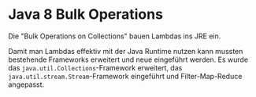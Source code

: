# Java 8 Bulk Operations

Die "Bulk Operations on Collections" bauen Lambdas ins JRE ein.

Damit man Lambdas effektiv mit der Java Runtime nutzen kann mussten bestehende Frameworks
erweitert und neue eingeführt werden. Es wurde das ``java.util.Collections``-Framework
erweitert, das ``java.util.stream.Stream``-Framework eingeführt und Filter-Map-Reduce
angepasst.

